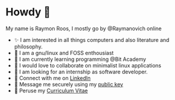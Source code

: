 # Howdy 👋

My name is Raymon Roos, I mostly go by @Raymanovich online
- ✨ I am interested in all things computers and also literature and philosophy.
-   I am a gnu/linux and FOSS enthousiast 
- 🌱 I am currently learning programming @Bit Academy
- 💞️ I would love to collaborate on minimalist linux applications
- 👀 I am looking for an internship as software developer.  
-   Connect with me on [LinkedIn](https://www.linkedin.com/in/raymon-roos-1840a7228/)
-   Message me securely using my [public key](./raymon_public.gpg)
-   Peruse my [Curriculum Vitae](./cv_raymon_roos.pdf)

<!---
Raymanovich/Raymanovich is a ✨ special ✨ repository because its `README.md` (this file) appears on your GitHub profile.
You can click the Preview link to take a look at your changes.
--->
